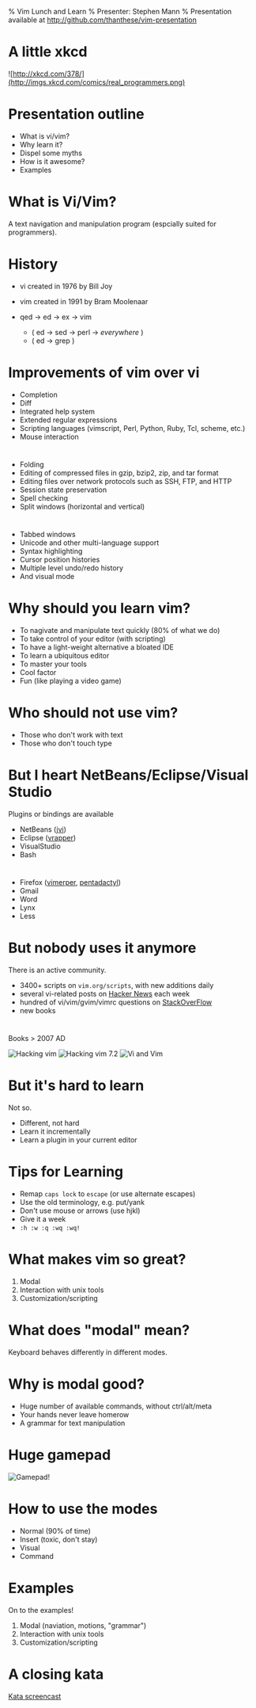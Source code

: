 % Vim Lunch and Learn
% Presenter: Stephen Mann
% Presentation available at http://github.com/thanthese/vim-presentation

# A little xkcd

![http://xkcd.com/378/](http://imgs.xkcd.com/comics/real_programmers.png)

# Presentation outline

- What is vi/vim?
- Why learn it?
- Dispel some myths
- How is it awesome?
- Examples

# What is Vi/Vim?

A text navigation and manipulation program (espcially suited for programmers).

# History

- vi created in 1976 by Bill Joy
- vim created in 1991 by Bram Moolenaar
- qed -> ed -> ex -> vim

  - ( ed -> sed -> perl -> *everywhere* )
  - ( ed -> grep )

# Improvements of vim over vi

- Completion
- Diff
- Integrated help system
- Extended regular expressions
- Scripting languages (vimscript, Perl, Python, Ruby, Tcl, scheme, etc.)
- Mouse interaction

#

- Folding
- Editing of compressed files in gzip, bzip2, zip, and tar format
- Editing files over network protocols such as SSH, FTP, and HTTP
- Session state preservation
- Spell checking
- Split windows (horizontal and vertical)

#
- Tabbed windows
- Unicode and other multi-language support
- Syntax highlighting
- Cursor position histories
- Multiple level undo/redo history
- And visual mode

# Why should you learn vim?

- To nagivate and manipulate text quickly (80% of what we do)
- To take control of your editor (with scripting)
- To have a light-weight alternative a bloated IDE
- To learn a ubiquitous editor
- To master your tools
- Cool factor
- Fun (like playing a video game)

# Who should not use vim?

- Those who don't work with text
- Those who don't touch type

# But I heart NetBeans/Eclipse/Visual Studio

 Plugins or bindings are available

- NetBeans ([jvi](http://jvi.sourceforge.net/))
- Eclipse ([vrapper](http://vrapper.sourceforge.net/home/))
- VisualStudio
- Bash

#

- Firefox ([vimerper](http://vimperator.org/vimperator), [pentadactyl](http://dactyl.sourceforge.net/pentadactyl/index))
- Gmail
- Word
- Lynx
- Less

# But nobody uses it anymore

There is an active community.

- 3400+ scripts on `vim.org/scripts`, with new additions daily
- several vi-related posts on [Hacker News](news.ycombinator.com) each week
- hundred of vi/vim/gvim/vimrc questions on [StackOverFlow](http://stackoverflow.com/questions/tagged/vim)
- new books

#

Books > 2007 AD

![Hacking vim](http://ecx.images-amazon.com/images/I/41Snt3R6aIL._BO2,204,203,200_PIsitb-sticker-arrow-click,TopRight,35,-76_AA300_SH20_OU01_.jpg)
![Hacking vim 7.2](http://ecx.images-amazon.com/images/I/51lbsFGaSlL._BO2,204,203,200_PIsitb-sticker-arrow-click,TopRight,35,-76_AA300_SH20_OU01_.jpg)
![Vi and Vim](http://ecx.images-amazon.com/images/I/419Sm4ZRZ5L._BO2,204,203,200_PIsitb-sticker-arrow-click,TopRight,35,-76_AA300_SH20_OU01_.jpg)

# But it's hard to learn

Not so.

- Different, not hard
- Learn it incrementally
- Learn a plugin in your current editor

# Tips for Learning

- Remap `caps lock` to `escape` (or use alternate escapes)
- Use the old terminology, e.g. put/yank
- Don't use mouse or arrows (use hjkl)
- Give it a week
- `:h :w :q :wq :wq!`

# What makes vim so great?

1. Modal
2. Interaction with unix tools
3. Customization/scripting

# What does "modal" mean?

Keyboard behaves differently in different modes.

# Why is modal good?

- Huge number of available commands, without ctrl/alt/meta
- Your hands never leave homerow
- A grammar for text manipulation

# Huge gamepad

![Gamepad!](http://www.viemu.com/vi-vim-cheat-sheet.gif "Gamepad!")

# How to use the modes

- Normal (90% of time)
- Insert (toxic, don't stay)
- Visual
- Command

# Examples

On to the examples!

1. Modal (naviation, motions, "grammar")
2. Interaction with unix tools
3. Customization/scripting

# A closing kata

[Kata screencast](http://vimeo.com/8569257)
